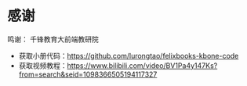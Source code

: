# 感谢

鸣谢：
千锋教育大前端教研院

- 获取小册代码：https://github.com/lurongtao/felixbooks-kbone-code
- 获取视频教程：https://www.bilibili.com/video/BV1Pa4y147Ks?from=search&seid=1098366505194117327